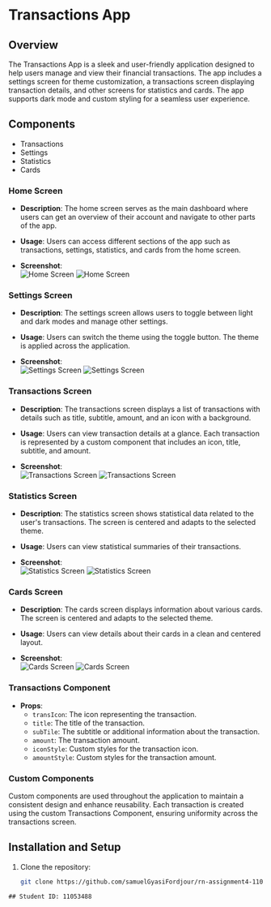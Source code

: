 # Transactions App

## Overview
The Transactions App is a sleek and user-friendly application designed to help users manage and view their financial transactions. The app includes a settings screen for theme customization, a transactions screen displaying transaction details, and other screens for statistics and cards. The app supports dark mode and custom styling for a seamless user experience.

## Components
- Transactions
- Settings
- Statistics
- Cards

### Home Screen
- **Description**: The home screen serves as the main dashboard where users can get an overview of their account and navigate to other parts of the app.
- **Usage**: Users can access different sections of the app such as transactions, settings, statistics, and cards from the home screen.

- **Screenshot**:  
  ![Home Screen](./assets/Home(lightMode).jpg)
  ![Home Screen](./assets/HomeScreen(darkMode).jpg)


### Settings Screen
- **Description**: The settings screen allows users to toggle between light and dark modes and manage other settings.
- **Usage**: Users can switch the theme using the toggle button. The theme is applied across the application.

- **Screenshot**:  
  ![Settings Screen](./assets/Settings(lightMode).jpg)
  ![Settings Screen](./assets/Settings(darkMode).jpg)

### Transactions Screen
- **Description**: The transactions screen displays a list of transactions with details such as title, subtitle, amount, and an icon with a background.
- **Usage**: Users can view transaction details at a glance. Each transaction is represented by a custom component that includes an icon, title, subtitle, and amount.

- **Screenshot**:  
  ![Transactions Screen](./assets/transactions1.jpg)
  ![Transactions Screen](./assets/Transactions(lightMode).jpg)

### Statistics Screen
- **Description**: The statistics screen shows statistical data related to the user's transactions. The screen is centered and adapts to the selected theme.
- **Usage**: Users can view statistical summaries of their transactions.

- **Screenshot**:  
  ![Statistics Screen](./assets/StatisticsScreen(lightMode).jpg)
  ![Statistics Screen](./assets/StatisticsScreen(darkMode).jpg)

### Cards Screen
- **Description**: The cards screen displays information about various cards. The screen is centered and adapts to the selected theme.
- **Usage**: Users can view details about their cards in a clean and centered layout.

- **Screenshot**:  
  ![Cards Screen](./assets/CardScreen(lightMode).jpg)
  ![Cards Screen](./assets/CardsScreen(darkMode).jpg)

### Transactions Component
- **Props**:
  - `transIcon`: The icon representing the transaction.
  - `title`: The title of the transaction.
  - `subTile`: The subtitle or additional information about the transaction.
  - `amount`: The transaction amount.
  - `iconStyle`: Custom styles for the transaction icon.
  - `amountStyle`: Custom styles for the transaction amount.

### Custom Components
Custom components are used throughout the application to maintain a consistent design and enhance reusability. Each transaction is created using the custom Transactions Component, ensuring uniformity across the transactions screen.

## Installation and Setup
1. Clone the repository:
   ```bash
   git clone https://github.com/samuelGyasiFordjour/rn-assignment4-11053488.git
  ```
  ## Student ID: 11053488